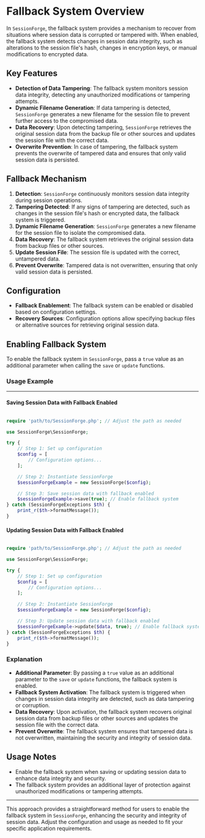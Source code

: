 # Fallback System Overview

In `SessionForge`, the fallback system provides a mechanism to recover from situations where session data is corrupted or tampered with. When enabled, the fallback system detects changes in session data integrity, such as alterations to the session file's hash, changes in encryption keys, or manual modifications to encrypted data.

## Key Features

- **Detection of Data Tampering**: The fallback system monitors session data integrity, detecting any unauthorized modifications or tampering attempts.
- **Dynamic Filename Generation**: If data tampering is detected, `SessionForge` generates a new filename for the session file to prevent further access to the compromised data.
- **Data Recovery**: Upon detecting tampering, `SessionForge` retrieves the original session data from the backup file or other sources and updates the session file with the correct data.
- **Overwrite Prevention**: In case of tampering, the fallback system prevents the overwrite of tampered data and ensures that only valid session data is persisted.

## Fallback Mechanism

1. **Detection**: `SessionForge` continuously monitors session data integrity during session operations.
2. **Tampering Detected**: If any signs of tampering are detected, such as changes in the session file's hash or encrypted data, the fallback system is triggered.
3. **Dynamic Filename Generation**: `SessionForge` generates a new filename for the session file to isolate the compromised data.
4. **Data Recovery**: The fallback system retrieves the original session data from backup files or other sources.
5. **Update Session File**: The session file is updated with the correct, untampered data.
6. **Prevent Overwrite**: Tampered data is not overwritten, ensuring that only valid session data is persisted.

## Configuration

- **Fallback Enablement**: The fallback system can be enabled or disabled based on configuration settings.
- **Recovery Sources**: Configuration options allow specifying backup files or alternative sources for retrieving original session data.

## Enabling Fallback System

To enable the fallback system in `SessionForge`, pass a `true` value as an additional parameter when calling the `save` or `update` functions.

### Usage Example

---

#### Saving Session Data with Fallback Enabled

```php

require 'path/to/SessionForge.php'; // Adjust the path as needed

use SessionForge\SessionForge;

try {
    // Step 1: Set up configuration
    $config = [
        // Configuration options...
    ];

    // Step 2: Instantiate SessionForge
    $sessionForgeExample = new SessionForge($config);

    // Step 3: Save session data with fallback enabled
    $sessionForgeExample->save(true); // Enable fallback system
} catch (SessionForgeExceptions $th) {
    print_r($th->formatMessage());
}
```

#### Updating Session Data with Fallback Enabled

```php

require 'path/to/SessionForge.php'; // Adjust the path as needed

use SessionForge\SessionForge;

try {
    // Step 1: Set up configuration
    $config = [
        // Configuration options...
    ];

    // Step 2: Instantiate SessionForge
    $sessionForgeExample = new SessionForge($config);

    // Step 3: Update session data with fallback enabled
    $sessionForgeExample->update($data, true); // Enable fallback system
} catch (SessionForgeExceptions $th) {
    print_r($th->formatMessage());
}
```

### Explanation

- **Additional Parameter**: By passing a `true` value as an additional parameter to the `save` or `update` functions, the fallback system is enabled.
- **Fallback System Activation**: The fallback system is triggered when changes in session data integrity are detected, such as data tampering or corruption.
- **Data Recovery**: Upon activation, the fallback system recovers original session data from backup files or other sources and updates the session file with the correct data.
- **Prevent Overwrite**: The fallback system ensures that tampered data is not overwritten, maintaining the security and integrity of session data.

## Usage Notes

- Enable the fallback system when saving or updating session data to enhance data integrity and security.
- The fallback system provides an additional layer of protection against unauthorized modifications or tampering attempts.

---

This approach provides a straightforward method for users to enable the fallback system in `SessionForge`, enhancing the security and integrity of session data. Adjust the configuration and usage as needed to fit your specific application requirements.
